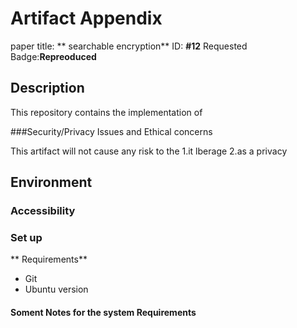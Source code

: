 # Artifact Appendix
paper title: ** searchable encryption**
ID: **#12**
Requested Badge:**Repreoduced**
## Description
This repository contains the implementation of 

###Security/Privacy Issues and Ethical concerns

This artifact will not cause any risk to the
1.it lberage
2.as a privacy

## Environment

### Accessibility

### Set up
** Requirements**

* Git
* Ubuntu version

#### Soment Notes for the system Requirements
